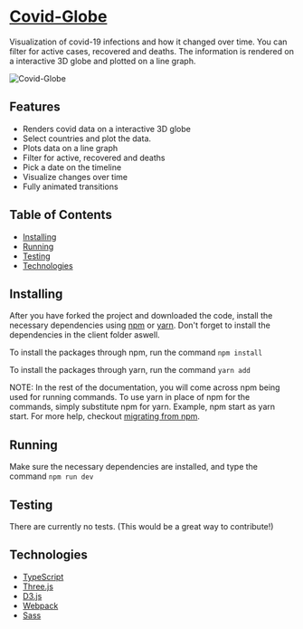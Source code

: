 # [Covid-Globe](https://covid-history.de)

Visualization of covid-19 infections and how it changed over time. You can filter for active cases, recovered and deaths. The information is rendered on a interactive 3D globe and plotted on a line graph.

![Covid-Globe](https://patrickbecker.me/static/media/covid-history.79c0ae6e.jpg)

## Features

- Renders covid data on a interactive 3D globe
- Select countries and plot the data.
- Plots data on a line graph
- Filter for active, recovered and deaths
- Pick a date on the timeline
- Visualize changes over time
- Fully animated transitions

## Table of Contents

- [Installing](https://github.com/PatrickB-Hub/covid-globe/tree/main/README.md#Installing)
- [Running](https://github.com/PatrickB-Hub/covid-globe/tree/main/README.md#Running)
- [Testing](https://github.com/PatrickB-Hub/covid-globe/tree/main/README.md#Testing)
- [Technologies](https://github.com/PatrickB-Hub/covid-globe/tree/main/README.md#Technologies)

## Installing

After you have forked the project and downloaded the code, install the necessary dependencies using [npm](https://docs.npmjs.com/about-npm/) or [yarn](https://yarnpkg.com/getting-started).
Don't forget to install the dependencies in the client folder aswell.

To install the packages through npm, run the command `npm install`

To install the packages through yarn, run the command `yarn add`

NOTE: In the rest of the documentation, you will come across npm being used for running commands. To use yarn in place of npm for the commands, simply substitute npm for yarn. Example, npm start as yarn start. For more help, checkout [migrating from npm](https://classic.yarnpkg.com/en/docs/migrating-from-npm/).

## Running

Make sure the necessary dependencies are installed, and type the command `npm run dev`

## Testing

There are currently no tests. (This would be a great way to contribute!)

## Technologies

- [TypeScript](https://www.typescriptlang.org/)
- [Three.js](https://threejs.org/)
- [D3.js](https://d3js.org/)
- [Webpack](https://webpack.js.org/)
- [Sass](https://sass-lang.com/)
